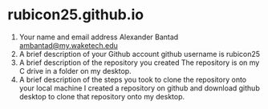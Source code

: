 # rubicon25.github.io
1.	Your name and email address
Alexander Bantad ambantad@my.waketech.edu
2.	A brief description of your Github account
github username is rubicon25
3.	A brief description of the repository you created
The repository is on my C drive in a folder on my desktop.
4.	A brief description of the steps you took to clone the repository onto your local machine
I created a repository on github and download github desktop to clone that repository onto my desktop. 